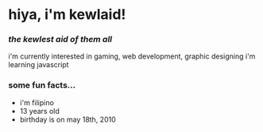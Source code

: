 # hiya, i'm kewlaid!
### *the kewlest aid of them all*

i'm currently interested in gaming, web development, graphic designing
i'm learning javascript

### some fun facts...
- i'm filipino
- 13 years old
- birthday is on may 18th, 2010
